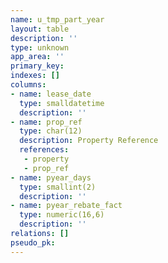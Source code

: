 ```yaml
---
name: u_tmp_part_year
layout: table
description: ''
type: unknown
app_area: ''
primary_key: 
indexes: []
columns:
- name: lease_date
  type: smalldatetime
  description: ''
- name: prop_ref
  type: char(12)
  description: Property Reference
  references:
   - property
   - prop_ref
- name: pyear_days
  type: smallint(2)
  description: ''
- name: pyear_rebate_fact
  type: numeric(16,6)
  description: ''
relations: []
pseudo_pk: 
---
```



